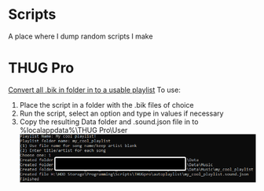 # Scripts
A place where I dump random scripts I make

# THUG Pro
[Convert all .bik in folder in to a usable playlist](makeplaylist.py)
To use:
1) Place the script in a folder with the .bik files of choice
2) Run the script, select an option and type in values if necessary
3) Copy the resulting Data folder and .sound.json file in to %localappdata%\THUG Pro\User\
![An example of the usage of makeplaylist.py](makeplaylist.png)
